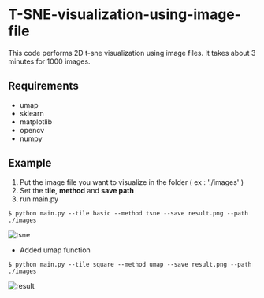 # T-SNE-visualization-using-image-file

This code performs 2D t-sne visualization using image files.
It takes about 3 minutes for 1000 images.

## Requirements
* umap
* sklearn
* matplotlib
* opencv
* numpy

## Example

1. Put the image file you want to visualize in the folder ( ex : './images' )
2. Set the **tile**, **method** and **save path**
3. run main.py 
```
$ python main.py --tile basic --method tsne --save result.png --path ./images
```
![tsne](https://user-images.githubusercontent.com/54341727/125231339-8cbdcf00-e315-11eb-9e52-84c8cf8793ae.png)

+ Added umap function
```
$ python main.py --tile square --method umap --save result.png --path ./images
```

![result](https://user-images.githubusercontent.com/54341727/125379356-593d7c00-e3cb-11eb-9abc-b827e2b8ffa0.png)
